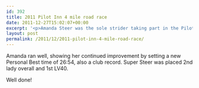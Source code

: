 ```yaml
---
id: 392
title: 2011 Pilot Inn 4 mile road race
date: 2011-12-27T15:02:07+00:00
excerpt: '<p>Amanda Steer was the sole strider taking part in the Pilot Inn 4 mile road race on 27 December 2011</p>'
layout: post
permalink: /2011/12/2011-pilot-inn-4-mile-road-race/
---
```

Amanda ran well, showing her continued improvement by setting a new Personal Best time of 26:54, also a club record. Super Steer was placed 2nd lady overall and 1st LV40.

Well done!